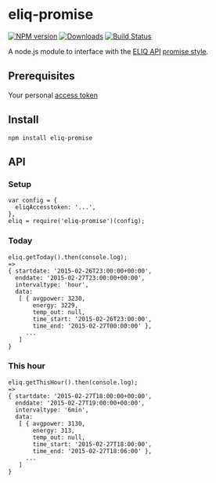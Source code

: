 # eliq-promise
[![NPM version][npm-image]][npm-url] [![Downloads][downloads-image]][npm-url] [![Build Status][travis-image]][travis-url]

A node.js module to interface with the [ELIQ API](http://eliq.se) [promise style](https://promisesaplus.com).

## Prerequisites
Your personal [access token](https://my.eliq.se/user/settings/api)

## Install
``npm install eliq-promise``

## API

### Setup
```
var config = {
  eliqAccesstoken: '...',
},
eliq = require('eliq-promise')(config);
```
### Today
```
eliq.getToday().then(console.log);
=>
{ startdate: '2015-02-26T23:00:00+00:00',
  enddate: '2015-02-27T23:00:00+00:00',
  intervaltype: 'hour',
  data: 
   [ { avgpower: 3230,
       energy: 3229,
       temp_out: null,
       time_start: '2015-02-26T23:00:00',
       time_end: '2015-02-27T00:00:00' },
     ...
   ]
}
```

### This hour
```
eliq.getThisHour().then(console.log);
=>
{ startdate: '2015-02-27T18:00:00+00:00',
  enddate: '2015-02-27T19:00:00+00:00',
  intervaltype: '6min',
  data: 
   [ { avgpower: 3130,
       energy: 313,
       temp_out: null,
       time_start: '2015-02-27T18:00:00',
       time_end: '2015-02-27T18:06:00' },
     ...
   ]
}

```

[npm-url]: https://npmjs.org/package/eliq-promise
[downloads-image]: http://img.shields.io/npm/dm/eliq-promise.svg
[npm-image]: http://img.shields.io/npm/v/eliq-promise.svg
[travis-url]: https://travis-ci.org/ashpool/eliq-promise
[travis-image]: http://img.shields.io/travis/ashpool/eliq-promise.svg
